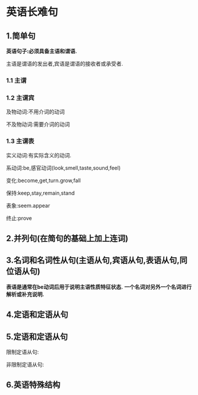 # 英语长难句 #

## 1.简单句 ##

**英语句子:必须具备主语和谓语.**

主语是谓语的发出者,宾语是谓语的接收者或承受者.

### 1.1 主谓 ###

### 1.2 主谓宾 ###

及物动词:不用介词的动词

不及物动词:需要介词的动词

### 1.3 主谓表 ###

实义动词:有实际含义的动词.

系动词:be,感官动词(look,smell,taste,sound,feel)

变化:become,get,turn.grow,fall

保持:keep,stay,remain,stand

表象:seem.appear

终止:prove

## 2.并列句(在简句的基础上加上连词) ##

## 3.名词和名词性从句(主语从句,宾语从句,表语从句,同位语从句) ##
**表语是通常在be动词后用于说明主语性质特征状态.**
**一个名词对另外一个名词进行解析或补充说明.**

## 4.定语和定语从句 ##

## 5.定语和定语从句 ##

限制定语从句:

非限制定语从句:

## 6.英语特殊结构 ##
